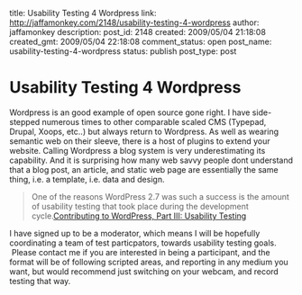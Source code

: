 title: Usability Testing 4 Wordpress
link: http://jaffamonkey.com/2148/usability-testing-4-wordpress
author: jaffamonkey
description: 
post_id: 2148
created: 2009/05/04 21:18:08
created_gmt: 2009/05/04 22:18:08
comment_status: open
post_name: usability-testing-4-wordpress
status: publish
post_type: post

# Usability Testing 4 Wordpress

Wordpress is an good example of open source gone right. I have side-stepped numerous times to other comparable scaled CMS (Typepad, Drupal, Xoops, etc..) but always return to Wordpress. As well as wearing semantic web on their sleeve, there is a host of plugins to extend your website. Calling Wordpress a blog system is very underestimating its capability. And it is surprising how many web savvy people dont understand that a blog post, an article, and static web page are essentially the same thing, i.e. a template, i.e. data and design. 

> One of the reasons WordPress 2.7 was such a success is the amount of usability testing that took place during the development cycle.[Contributing to WordPress, Part III: Usability Testing](http://wordpress.org/development/2009/05/testing-opps/)

I have signed up to be a moderator, which means I will be hopefully coordinating a team of test particpators, towards usability testing goals.  Please contact me if you are interested in being a participant, and the format will be of following scripted areas, and reporting in any medium you want, but would recommend just switching on your webcam, and record testing that way.